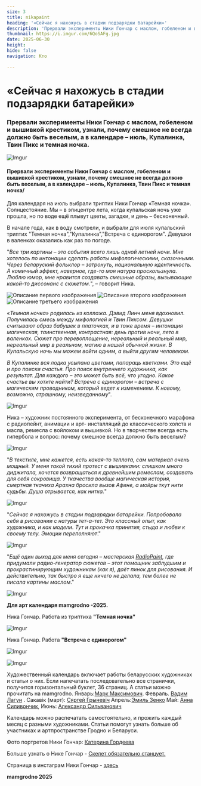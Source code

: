 ```yaml
---
size: 3
title: nikapaint
heading: '«Сейчас я нахожусь в стадии подзарядки батарейки»'
description: 'Прервали эксперименты Ники Гончар с маслом, гобеленом и вышивкой крестиком, узнали, почему смешное не всегда должно быть веселым, а в календаре – июль, Купалинка, Твин Пикс и темная ночка'
thumbnail: https://i.imgur.com/6QoSAFg.jpg
date: 2025-06-30
height: 
hide: false
navigation: Кто

---
```

# **«Сейчас я нахожусь в стадии подзарядки батарейки»**

### Прервали эксперименты Ники Гончар с маслом, гобеленом и вышивкой крестиком, узнали, почему смешное не всегда должно быть веселым, а в календаре – июль, Купалинка, Твин Пикс и темная ночка.

![Imgur](https://i.imgur.com/yUWeipJ.jpg)

####  Прервали эксперименты Ники Гончар с маслом, гобеленом и вышивкой крестиком, узнали, почему смешное не всегда должно быть веселым, а в календаре – июль, Купалинка, Твин Пикс и темная ночка/

Для календаря на июль выбрали триптих Ники Гончар «Темная ночка». Солнцестояние. Мы – в эпицентре лета, когда купальская ночь уже прошла, но по воде ещё плывут цветы, загадки, и день – бесконечный. 

В начале года, как в воду смотрели, и выбрали для июля купальский триптих "Темная ночка","Купалинка","Встреча с единорогом". Девушки в валенках оказались как раз по погоде. 

"_Все три картины – это события всего лишь одной летней ночи. Мне хотелось по интонации сделать работы мифологическими, сказочными. Через беларуский фольклор – затронуть, национальную идентичность. А комичный эффект, наверное, где-то моя натура проскользнула. Люблю юмор, мне нравится создавать смешные образы, вызывающие какой-то диссонанс с сюжетом._", – говорит Ника.

<div class="gallery3">
<img src="https://i.imgur.com/6QoSAFg.jpeg" alt="Описание первого изображения"> 
<img src="https://i.imgur.com/PyoGIsz.jpeg" alt="Описание второго изображения">
<img src="https://i.imgur.com/9W5eTLm.jpeg" alt="Описание третьего изображения">  
</div>

«_Темная ночка» родилась из коллажа. Дэвид Линч меня вдохновил. Получилась смесь между мифологией и Твин Пиксом.  Девушки считывают образ бабушек в платочках, и в тоже время – интонация магическая, таинственная, контрастная: день против ночи, лето в валенках. Сюжет про перевоплощение, нереальный и реальный мир, нереальный мир в реальном, магию в нашей обычной жизни. В Купальскую ночь мы можем войти одним, а выйти другим человеком_.

_В Купалинке вся лодка усыпана цветами, папараць кветками. Это ещё и про поиски счастья. Про поиск внутреннего художника, как результат. Для каждого – это может быть всё, что угодно. Какое счастье вы хотите найти? Встреча с единорогом – встреча с магическим проводником, который ведет к изменениям. К новому, возможно, страшному, неизведанному_". 

![Imgur](https://i.imgur.com/6c08cOp.jpg)

Ника – художник постоянного эксперимента, от бесконечного марафона с радиопейнт, анимации и арт- инсталляций до классического холста и масла, ремесла с войлоком и вышивкой. Но в творчестве всегда есть гипербола и вопрос: почему смешное всегда должно быть веселым?

![Imgur](https://i.imgur.com/dquhrow.jpg)

"_В текстиле, мне кажется, есть какая-то теплота, сам материал очень мощный. У меня такой тихий протест с вышивками: слишком много диджитала, хочется возвращаться к древнейшим ремеслам, создавать для себя сокровища. У ткачества вообще магическая история, смертная ткачиха Арахна бросила вызов Афине, а мойры ткут нити судьбы. Душа отрывается, как нитка._" 

![Imgur](https://i.imgur.com/ddsnQfr.jpg)

"_Сейчас я нахожусь в стадии подзарядки батарейки. Попробовала себя в рисовании с натуры тет-а-тет.  Это классный опыт, как художника, и как модели. Тут и прокачка принятия, стыда и любви к своему телу. Эмоции переполняют_." 

![Imgur](https://i.imgur.com/NA1yGUF.jpg)

"_Ещё один выход для меня сегодня – мастерская [RadioPaint](https://radiopaint.ru/), где придумали радио-генератор сюжетов – этот помощник заблудшим и прокрастинирующим художникам (как я), даёт пинок для рисования. И действительно, так быстро я еще ничего не делала, тем более не писала картины маслом_." 

![Imgur](https://i.imgur.com/xtihXth.jpg)

**Для арт календаря mamgrodno -2025.**

Ника Гончар. Работа из триптиха **"Темная ночка"**

![Imgur](https://i.imgur.com/vslx0nL.jpg)

Ника Гончар. Работа **"Встреча с единорогом"**

![Imgur](https://i.imgur.com/CAz8TxO.jpg)

![Imgur](https://i.imgur.com/y6MieW4.jpg)

Художественный календарь включает работы беларусских художниках и статьи о них. Если напечатать последовательно все странички, получится горизонтальный буклет, 36 страниц. А статьи можно прочитать на mamgrodno. Январь:[Марк Максимович](https://www.mamgrodno.com/projects/markmaksimovitch.html). Февраль. [Вадим Лагун](https://www.mamgrodno.com/projects/lagunart.html) . Сакавік (март): [Сяргей Грыневіч](https://www.mamgrodno.com/projects/grinevitchcalendar.html) Апрель:[Эмиль Зенко](https://www.mamgrodno.com/projects/zenkoart.html) Май: [Анна Силивончик](https://www.mamgrodno.com/projects/silivonchik.html), Июнь: [Александр Сильванович](https://www.mamgrodno.com/projects/Silvanovitchpaint.html)

Календарь можно распечатать самостоятельно, и прожить каждый месяц с разными художниками. Статьи помогут узнать больше об участниках и артпространстве Гродно и Беларуси.

Фото портретов Ники Гончар: [Катерина Гордеева](https://www.instagram.com/katti.gordeeva.photo/)

Больше узнать о Нике Гончар - [Скелет обязательно станцует.](https://www.mamgrodno.com/projects/nikagonchar.html)

Страница в инстаграм Ники Гончар - [здесь](https://www.instagram.com/zdrastekudriaste/)

**mamgrodno 2025**


